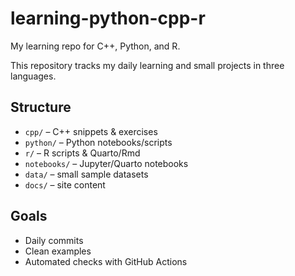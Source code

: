 # learning-python-cpp-r
My learning repo for C++, Python, and R.

This repository tracks my daily learning and small projects in three languages.

## Structure
- `cpp/` – C++ snippets & exercises
- `python/` – Python notebooks/scripts
- `r/` – R scripts & Quarto/Rmd
- `notebooks/` – Jupyter/Quarto notebooks
- `data/` – small sample datasets
- `docs/` – site content 

## Goals
- Daily commits
- Clean examples
- Automated checks with GitHub Actions

